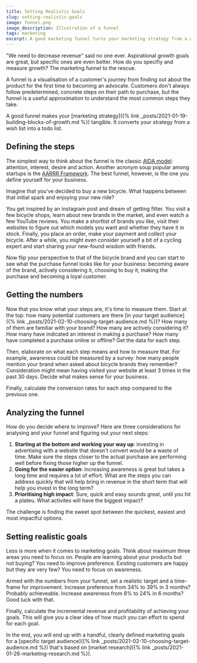 ```yaml
---
title: Setting Realistic Goals
slug: setting-realistic-goals
image: funnel.png
image_description: Illustration of a funnel
tags: marketing
excerpt: A good marketing funnel turns your marketing strategy from a wish list into a to do list.
---
```


"We need to decrease revenue" said no one ever. Aspirational growth goals are great, but specific ones are even better. How do you specifiy and measure growth? The marketing funnel to the rescue.

A funnel is a visualisation of a customer's journey from finding out about the product for the first time to becoming an advocate. Customers don't always follow predetermined, concrete steps on their path to purchase, but the funnel is a useful approximation to understand the most common steps they take.

A good funnel makes your [marketing strategy]({% link _posts/2021-01-19-building-blocks-of-growth.md %}) tangible. It converts your strategy from a wish list into a todo list.

## Defining the steps

The simplest way to think about the funnel is the classic [AIDA model](<https://en.wikipedia.org/wiki/AIDA_(marketing)>): attention, interest, desire and action. Another acronym soup popular among startups is the [AARRR Framework](https://medium.com/@ms.mbalke/aarrr-framework-metrics-that-let-your-startup-sound-like-a-pirate-ship-e91d4082994b). The best funnel, however, is the one you define yourself for your business.

Imagine that you've decided to buy a new bicycle. What happens between that initial spark and enjoying your new ride?

You get inspired by an instagram post and dream of getting fitter. You visit a few bicycle shops, learn about new brands in the market, and even watch a few YouTube reviews. You make a shortlist of brands you like, visit their websites to figure out which models you want and whether they have it in stock. Finally, you place an order, make your payment and collect your bicycle. After a while, you might even consider yourself a bit of a cycling expert and start sharing your new-found wisdom with friends.

Now flip your perspective to that of the bicycle brand and you can start to see what the purchase funnel looks like for your business: becoming aware of the brand, actively considering it, choosing to buy it, making the purchase and becoming a loyal customer.

## Getting the numbers

Now that you know what your steps are, it's time to measure them. Start at the top: how many potential customers are there [in your target audience]({% link _posts/2021-02-10-choosing-target-audience.md %})? How many of them are familiar with your brand? How many are actively considering it? How many have indicated an interest in making a purchase? How many have completed a purchase online or offline? Get the data for each step.

Then, elaborate on what each step means and how to measure that. For example, awareness could be measured by a survey: how many people mention your brand when asked about bicycle brands they remember? Consideration might mean having visited your website at least 3 times in the past 30 days. Decide what makes sense for your business.

Finally, calculate the conversion rates for each step compared to the previous one. 

## Analyzing the funnel

How do you decide where to improve? Here are three considerations for analysing and your funnel and figuring out your next steps:

1. **Starting at the bottom and working your way up**: investing in advertising with a website that doesn't convert would be a waste of time. Make sure the steps closer to the actual purchase are performing well before fixing those higher up the funnel.
2. **Going for the easier option**: increasing awareness is great but takes a long time and requires a lot of effort. What are the steps you can address quickly that will help bring in revenue in the short term that will help you invest in the long term?
3. **Prioritising high impact**: Sure, quick and easy sounds great, until you hit a plateu. What activites will have the biggest impact?

The challenge is finding the sweet spot between the quickest, easiest and most impactful options.

## Setting realistic goals

Less is more when it comes to marketing goals. Think about maximum three areas you need to focus on. People are learning about your products but not buying? You need to improve preference. Existing customers are happy but they are very few? You need to focus on awareness.

Armed with the numbers from your funnel, set a realistic target and a time-frame for improvement. Increase preference from 34% to 39% in 3 months? Probably achieveable. Increase awareness from 8% to 24% in 6 months? Good luck with that.

Finally, calculate the incremental revenue and profitability of achieving your goals. This will give you a clear idea of how much you can effort to spend for each goal.

In the end, you will end up with a handful, clearly defined marketing goals for a [specific target audience]({% link _posts/2021-02-10-choosing-target-audience.md %}) that's based on [market research]({% link _posts/2021-01-26-marketing-research.md %}).
